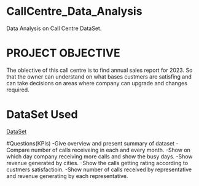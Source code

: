 # CallCentre_Data_Analysis
Data Analysis on Call Centre DataSet.
# PROJECT OBJECTIVE
The oblective of this call centre is to find annual sales report for 2023. So that the owner can understand on what bases custmers are satisfing and can take decisions on areas where company can upgrade and changes required.

# DataSet Used
<a href="https://github.com/SAIABHILASHKARRI37/CallCentre_Data_Analysis/blob/main/Data_Analysis.xlsx">DataSet</a>

#Questions(KPIs)
-Give overview and present summary of dataset
-Compare number of calls receiveing in each and every month.
-Show on which day company receiving more calls and show the busy days.
-Show revenue generated by cities.
-Show the calls getting rating according to custmers satisfactioin.
-Show number of calls received by representative and revenue generating by each representative.

